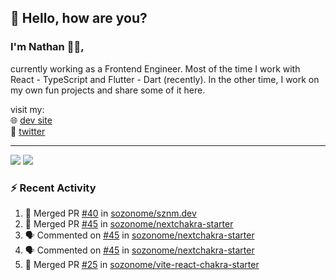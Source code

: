 ## 👋 Hello, how are you? 

### I'm Nathan 👨‍💻,

currently working as a Frontend Engineer. Most of the time I work with React - TypeScript and Flutter - Dart (recently). 
In the other time, I work on my own fun projects and share some of it here.

visit my:<br/>
🌐 [dev site](https://sznm.dev)<br/>
🦜 [twitter](https://twitter.com/sozonome)

---

![](https://komarev.com/ghpvc/?username=sozonome&color=grey)
![](https://hit.yhype.me/github/profile?user_id=17046154)

### :zap: Recent Activity

<!--START_SECTION:activity-->
1. 🎉 Merged PR [#40](https://github.com/sozonome/sznm.dev/pull/40) in [sozonome/sznm.dev](https://github.com/sozonome/sznm.dev)
2. 🎉 Merged PR [#45](https://github.com/sozonome/nextchakra-starter/pull/45) in [sozonome/nextchakra-starter](https://github.com/sozonome/nextchakra-starter)
3. 🗣 Commented on [#45](https://github.com/sozonome/nextchakra-starter/issues/45) in [sozonome/nextchakra-starter](https://github.com/sozonome/nextchakra-starter)
4. 🗣 Commented on [#45](https://github.com/sozonome/nextchakra-starter/issues/45) in [sozonome/nextchakra-starter](https://github.com/sozonome/nextchakra-starter)
5. 🎉 Merged PR [#25](https://github.com/sozonome/vite-react-chakra-starter/pull/25) in [sozonome/vite-react-chakra-starter](https://github.com/sozonome/vite-react-chakra-starter)
<!--END_SECTION:activity-->
